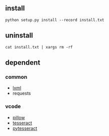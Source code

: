 ## install

```
python setup.py install --record install.txt
```

## uninstall

```
cat install.txt | xargs rm -rf
```


## dependent

### common

* [lxml](https://pypi.python.org/pypi/lxml/3.4.4)
* requests

### vcode

* [pillow](https://pypi.python.org/pypi/Pillow/3.4.2)
* [tesseract](https://github.com/tesseract-ocr/tesseract/wiki)
* [pytesseract](https://pypi.python.org/pypi/pytesseract/0.1.6)
